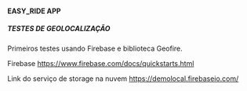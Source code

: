 #### EASY_RIDE APP

##### TESTES DE GEOLOCALIZAÇÃO 

Primeiros testes usando Firebase e biblioteca Geofire.

Firebase https://www.firebase.com/docs/quickstarts.html

Link do serviço de storage na nuvem https://demolocal.firebaseio.com/


